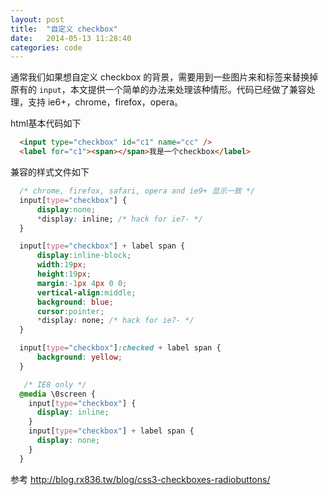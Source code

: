 ```yaml
---
layout: post
title:  "自定义 checkbox"
date:   2014-05-13 11:28:40
categories: code
---
```


通常我们如果想自定义 checkbox 的背景，需要用到一些图片来和标签来替换掉原有的 `input`，本文提供一个简单的办法来处理该种情形。代码已经做了兼容处理，支持 ie6+，chrome，firefox，opera。

html基本代码如下

```html
  <input type="checkbox" id="c1" name="cc" />
  <label for="c1"><span></span>我是一个checkbox</label>
```

兼容的样式文件如下

```css
  /* chrome, firefox, safari, opera and ie9+ 显示一致 */
  input[type="checkbox"] {
      display:none;
      *display: inline; /* hack for ie7- */
  }

  input[type="checkbox"] + label span {
      display:inline-block;
      width:19px;
      height:19px;
      margin:-1px 4px 0 0;
      vertical-align:middle;
      background: blue;
      cursor:pointer;
      *display: none; /* hack for ie7- */
  }

  input[type="checkbox"]:checked + label span {
      background: yellow;
  }

   /* IE8 only */
  @media \0screen {
    input[type="checkbox"] {
      display: inline;
    }
    input[type="checkbox"] + label span {
      display: none;
    }
  }
```
参考
http://blog.rx836.tw/blog/css3-checkboxes-radiobuttons/